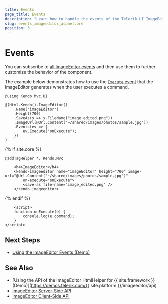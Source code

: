 ```yaml
---
title: Events
page_title: Events
description: "Learn how to handle the events of the Telerik UI ImageEditor component for {{ site.framework }}."
slug: events_imageeditor_aspnetcore
position: 3
---
```


# Events

You can subscribe to [all ImageEditor events](/api/kendo.mvc.ui.fluent/imageeditoreventbuilder) and then use them to further customize the behavior of the component.

The example below demonstrates how to use the [`Execute` event](api/kendo.mvc.ui.fluent/imageeditoreventbuilder#executesystemstring) that the ImageEditor generates when the user executes a command.

```HtmlHelper
@using Kendo.Mvc.UI

@(Html.Kendo().ImageEditor()
	.Name("imageEditor")
	.Height(700)
	.SaveAs(s => s.FileName("image_edited.png"))
	.ImageUrl(@Url.Content("~/shared/images/photos/sample.jpg"))
	.Events(ev => {
		ev.Execute("onExecute");
	})
)
```
{% if site.core %}
```TagHelper
@addTagHelper *, Kendo.Mvc

    <h4>ImageEditor</h4>
    <kendo-imageeditor name="imageEditor" height="700" image-url="@Url.Content("~/shared/images/photos/sample.jpg")"
		on-execute="onExecute">
        <save-as file-name="image_edited.png" />
    </kendo-imageeditor>
```
{% endif %}
```JS script
	<script>	
	function onExecute(e) {
		console.log(e.command);
	}
</script>
```

## Next Steps

* [Using the ImageEditor Events (Demo)](https://demos.telerik.com/aspnet-core/imageeditor/events)

## See Also

* [Using the API of the ImageEditor HtmlHelper for {{ site.framework }} (Demo)](https://demos.telerik.com/{{ site.platform }}/imageeditor/api)
* [ImageEditor Server-Side API](/api/imageeditor)
* [ImageEditor Client-Side API](https://docs.telerik.com/kendo-ui/api/javascript/ui/imageeditor)
